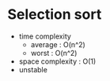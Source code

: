# Selection sort
- time complexity
  - average : O(n^2)
  - worst : O(n^2)
- space complexity : O(1)
- unstable
